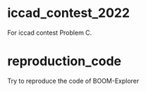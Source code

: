 # iccad_contest_2022
For iccad contest Problem C.

# reproduction_code
Try to reproduce the code of BOOM-Explorer
